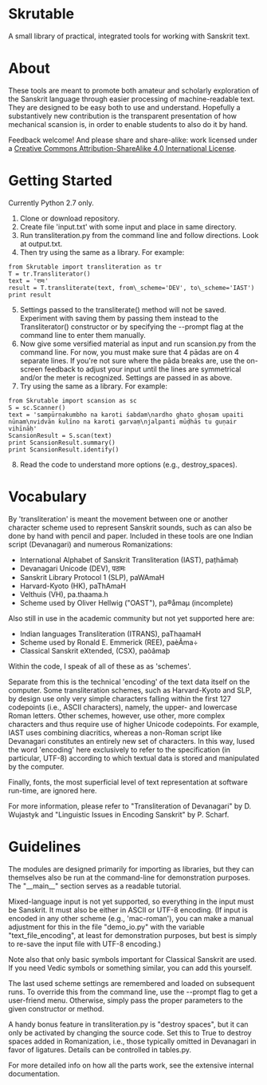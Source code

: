 # Skrutable

A small library of practical, integrated tools for working with Sanskrit text.

# About

These tools are meant to promote both amateur and scholarly exploration of the Sanskrit language through easier processing of machine-readable text. They are designed to be easy both to use and understand. Hopefully a substantively new contribution is the transparent presentation of how mechanical scansion is, in order to enable students to also do it by hand.

Feedback welcome! And please share and share-alike: work licensed under a [Creative Commons Attribution-ShareAlike 4.0 International License](https://creativecommons.org/licenses/by-sa/4.0/).

# Getting Started

Currently Python 2.7 only.

1. Clone or download repository.
2. Create file 'input.txt' with some input and place in same directory.
3. Run transliteration.py from the command line and follow directions. Look at output.txt.
4. Then try using the same as a library. For example:
~~~~
from Skrutable import transliteration as tr
T = tr.Transliterator()
text = 'रामः'
result = T.transliterate(text, from\_scheme='DEV', to\_scheme='IAST')
print result
~~~~
5. Settings passed to the transliterate() method will not be saved. Experiment with saving them by passing them instead to the Transliterator() constructor or by specifying the --prompt flag at the command line to enter them manually.
6. Now give some versified material as input and run scansion.py from the command line. For now, you must make sure that 4 pādas are on 4 separate lines. If you're not sure where the pāda breaks are, use the on-screen feedback to adjust your input until the lines are symmetrical and/or the meter is recognized. Settings are passed in as above.
7. Try using the same as a library. For example:
~~~~
from Skrutable import scansion as sc
S = sc.Scanner()
text = 'sampūrṇakumbho na karoti śabdam\nardho ghaṭo ghoṣam upaiti nūnam\nvidvān kulīno na karoti garvaṃ\njalpanti mūḍhās tu guṇair vihīnāḥ'
ScansionResult = S.scan(text)
print ScansionResult.summary()
print ScansionResult.identify()
~~~~
8. Read the code to understand more options (e.g., destroy_spaces).

# Vocabulary

By 'transliteration' is meant the movement between one or another character scheme used to represent Sanskrit sounds, such as can also be done by hand with pencil and paper. Included in these tools are one Indian script (Devanagari) and numerous Romanizations:

* International Alphabet of Sanskrit Transliteration (IAST), paṭhāmaḥ
* Devanagari Unicode (DEV), पठामः
* Sanskrit Library Protocol 1 (SLP), paWAmaH
* Harvard-Kyoto (HK), paThAmaH
* Velthuis (VH), pa.thaama.h
* Scheme used by Oliver Hellwig ("OAST"), pa®åmaµ (incomplete)

Also still in use in the academic community but not yet supported here are:

* Indian languages Transliteration (ITRANS), paThaamaH
* Scheme used by Ronald E. Emmerick (REE), paèÃma÷
* Classical Sanskrit eXtended, (CSX), paòâmaþ

Within the code, I speak of all of these as as 'schemes'.

Separate from this is the technical 'encoding' of the text data itself on the computer. Some transliteration schemes, such as Harvard-Kyoto and SLP, by design use only very simple characters falling within the first 127 codepoints (i.e., ASCII characters), namely, the upper- and lowercase Roman letters. Other schemes, however, use other, more complex characters and thus require use of higher Unicode codepoints. For example, IAST uses combining diacritics, whereas a non-Roman script like Devanagari constitutes an entirely new set of characters. In this way, Iused the word 'encoding' here exclusively to refer to the specification (in particular, UTF-8) according to which textual data is stored and manipulated by the computer.

Finally, fonts, the most superficial level of text representation at software run-time, are ignored here.

For more information, please refer to "Transliteration of Devanagari" by D. Wujastyk and "Linguistic Issues in Encoding Sanskrit" by P. Scharf.

# Guidelines

The modules are designed primarily for importing as libraries, but they can themselves also be run at the command-line for demonstration purposes. The "\_\_main\_\_" section serves as a readable tutorial.

Mixed-language input is not yet supported, so everything in the input must be Sanskrit. It must also be either in ASCII or UTF-8 encoding. (If input is encoded in any other scheme (e.g., 'mac-roman'), you can make a manual adjustment for this in the file "demo\_io.py" with the variable "text\_file\_encoding", at least for demonstration purposes, but best is simply to re-save the input file with UTF-8 encoding.)

Note also that only basic symbols important for Classical Sanskrit are used. If you need Vedic symbols or something similar, you can add this yourself.

The last used scheme settings are remembered and loaded on subsequent runs. To override this from the command line, use the --prompt flag to get a user-friend menu. Otherwise, simply pass the proper parameters to the given constructor or method.

A handy bonus feature in transliteration.py is "destroy spaces", but it can only be activated by changing the source code. Set this to True to destroy spaces added in Romanization, i.e., those typically omitted in Devanagari in favor of ligatures. Details can be controlled in tables.py.

For more detailed info on how all the parts work, see the extensive internal documentation.